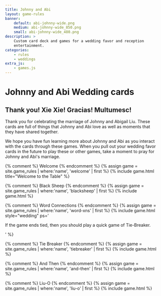 ```yaml
---
title: Johnny and Abi
layout: game-rules
banner:
    default: abi-johnny-wide.png
    medium: abi-johnny-wide_850.png
    small: abi-johnny-wide_480.png
description: >
    Custom card deck and games for a wedding favor and reception
    entertainment.
categories:
    - rules
    - weddings
extra_js:
    - games.js
---
```



<h1 class="page-heading">Johnny and Abi Wedding cards</h1>

<h2>Thank you! Xie Xie! Gracias! Multumesc!</h2>

<div>
<p>Thank you for celebrating the marriage of Johnny and Abigail Liu. These cards are full of things that Johnny and Abi love as well as moments that they have shared together.</p>

<p>We hope you have fun learning more about Johnny and Abi as you interact with the cards through these games. When you pull out your wedding favor cards in the future to play these or other games, take a moment to pray for Johnny and Abi's marriage.</p>
</div>

{% comment %} Welcome {% endcomment %}
{% assign game = site.game_rules | where:'name', 'welcome' | first %}
 {% include game.html title="Welcome to the Table" %}

{% comment %} Black Sheep {% endcomment %}
{% assign game = site.game_rules | where:'name', 'blacksheep' | first %}
 {% include game.html %}

{% comment %} Word Connections {% endcomment %}
{% assign game = site.game_rules | where:'name', 'word-xns' | first %}
 {% include game.html style="wedding" ps='<p>If the game ends tied, then you should play a quick game of Tie-Breaker.</p>' %}

{% comment %} Tie Breaker {% endcomment %}
{% assign game = site.game_rules | where:'name', 'tiebreaker' | first %}
 {% include game.html %}

{% comment %} And Then {% endcomment %}
{% assign game = site.game_rules | where:'name', 'and-then' | first %}
 {% include game.html %}

{% comment %} Liu-O {% endcomment %}
{% assign game = site.game_rules | where:'name', 'liu-o' | first %}
 {% include game.html %}

<script>
$( document ).ready(function() {
    $('.word-connections').connectionsBoard();
    loadLiuORules();
});
</script>